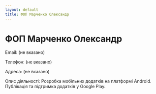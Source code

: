 ```yaml
---
layout: default
title: ФОП Марченко Олександр
---
```


# ФОП Марченко Олександр

Email: (не вказано)

Телефон: (не вказано)

Адреса: (не вказано)

Опис діяльності:
Розробка мобільних додатків на платформі Android. Публікація та підтримка додатків у Google Play.
